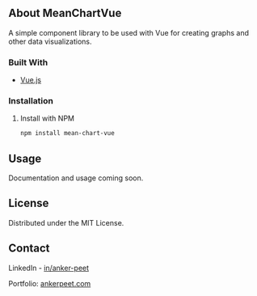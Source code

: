 <!-- ABOUT THE PROJECT -->
## About MeanChartVue

A simple component library to be used with Vue for creating graphs and other data visualizations.

### Built With
* [Vue.js](https://vuejs.org/)


### Installation

1. Install with NPM
   ```sh
   npm install mean-chart-vue
   ```




<!-- USAGE EXAMPLES -->
## Usage

Documentation and usage coming soon.

<!-- LICENSE -->
## License

Distributed under the MIT License.

<!-- CONTACT -->
## Contact

LinkedIn - [in/anker-peet](https://www.linkedin.com/in/anker-peet/)

Portfolio: [ankerpeet.com](https://www.ankerpeet.com/?page=home)